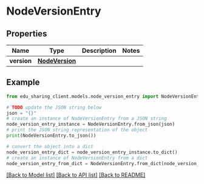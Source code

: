 # NodeVersionEntry


## Properties

Name | Type | Description | Notes
------------ | ------------- | ------------- | -------------
**version** | [**NodeVersion**](NodeVersion.md) |  | 

## Example

```python
from edu_sharing_client.models.node_version_entry import NodeVersionEntry

# TODO update the JSON string below
json = "{}"
# create an instance of NodeVersionEntry from a JSON string
node_version_entry_instance = NodeVersionEntry.from_json(json)
# print the JSON string representation of the object
print(NodeVersionEntry.to_json())

# convert the object into a dict
node_version_entry_dict = node_version_entry_instance.to_dict()
# create an instance of NodeVersionEntry from a dict
node_version_entry_from_dict = NodeVersionEntry.from_dict(node_version_entry_dict)
```
[[Back to Model list]](../README.md#documentation-for-models) [[Back to API list]](../README.md#documentation-for-api-endpoints) [[Back to README]](../README.md)


